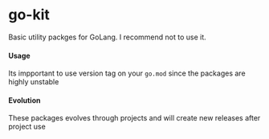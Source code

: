 # go-kit

Basic utility packges for GoLang. I recommend not to use it.

#### Usage
Its impportant to use version tag on your `go.mod` since the packages are highly unstable

#### Evolution
These packages evolves through projects and will create new releases after project use
